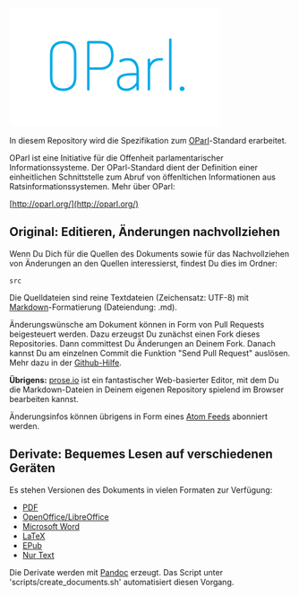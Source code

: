 ![OParl Wortmarke](https://raw.githubusercontent.com/OParl/brand/master/wortmarke/oparl-wortmarke-rgb-m.png)

In diesem Repository wird die Spezifikation zum [OParl](http://oparl.org/)-Standard erarbeitet.

OParl ist eine Initiative für die Offenheit parlamentarischer Informationssysteme. Der
OParl-Standard dient der Definition einer einheitlichen Schnittstelle zum Abruf von
öffenltichen Informationen aus Ratsinformationssystemen. Mehr über OParl:

  [http://oparl.org/](http://oparl.org/)


Original: Editieren, Änderungen nachvollziehen
----------------------------------------------

Wenn Du Dich für die Quellen des Dokuments sowie für das Nachvollziehen von Änderungen an den Quellen interessierst, findest Du dies im Ordner:

    src

Die Quelldateien sind reine Textdateien (Zeichensatz: UTF-8) mit [Markdown](http://daringfireball.net/projects/markdown/)-Formatierung (Dateiendung: .md).

Änderungswünsche am Dokument können in Form von Pull Requests beigesteuert werden. Dazu erzeugst Du zunächst einen Fork dieses Repositories. Dann committest Du Änderungen an Deinem Fork. Danach kannst Du am einzelnen Commit die Funktion "Send Pull Request" auslösen. Mehr dazu in der [Github-Hilfe](https://help.github.com/articles/using-pull-requests).

**Übrigens:** [prose.io](http://prose.io/) ist ein fantastischer Web-basierter Editor, mit dem Du die Markdown-Dateien in Deinem eigenen Repository spielend im Browser bearbeiten kannst.

Änderungsinfos können übrigens in Form eines [Atom Feeds](https://github.com/OParl/specs/commits/master.atom) abonniert werden.

Derivate: Bequemes Lesen auf verschiedenen Geräten
--------------------------------------------------

Es stehen Versionen des Dokuments in vielen Formaten zur Verfügung:

* [PDF](http://spec.oparl.org/downloads/latest.pdf)
* [OpenOffice/LibreOffice](http://spec.oparl.org/downloads/latest.odt)
* [Microsoft Word](http://spec.oparl.org/downloads/latest.docx)
* [LaTeX](http://spec.oparl.org/downloads/latest.tex)
* [EPub](http://spec.oparl.org/downloads/latest.epub)
* [Nur Text](http://spec.oparl.org/downloads/latest.txt)

Die Derivate werden mit [Pandoc](http://johnmacfarlane.net/pandoc/) erzeugt. Das Script unter 'scripts/create_documents.sh' automatisiert diesen Vorgang.
